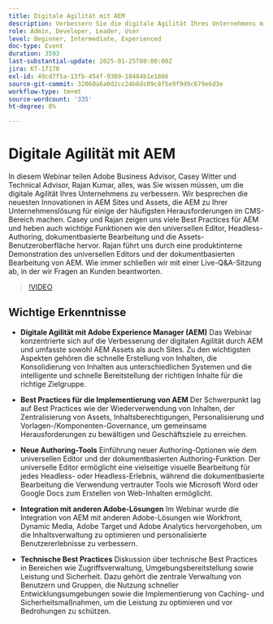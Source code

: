 ```yaml
---
title: Digitale Agilität mit AEM
description: Verbessern Sie die digitale Agilität Ihres Unternehmens mit AEM Sites- und Assets-Innovationen und Best Practices
role: Admin, Developer, Leader, User
level: Beginner, Intermediate, Experienced
doc-type: Event
duration: 3593
last-substantial-update: 2025-01-25T00:00:00Z
jira: KT-17170
exl-id: 49cd7f5a-13fb-454f-9389-18484b1e1866
source-git-commit: 32060a6a0d2cc24b8dc09c8f5e9f9d9c679e6d3e
workflow-type: tm+mt
source-wordcount: '335'
ht-degree: 0%

---
```


# Digitale Agilität mit AEM

In diesem Webinar teilen Adobe Business Advisor, Casey Witter und Technical Advisor, Rajan Kumar, alles, was Sie wissen müssen, um die digitale Agilität Ihres Unternehmens zu verbessern. Wir besprechen die neuesten Innovationen in AEM Sites und Assets, die AEM zu Ihrer Unternehmenslösung für einige der häufigsten Herausforderungen im CMS-Bereich machen. Casey und Rajan zeigen uns viele Best Practices für AEM und heben auch wichtige Funktionen wie den universellen Editor, Headless-Authoring, dokumentbasierte Bearbeitung und die Assets-Benutzeroberfläche hervor. Rajan führt uns durch eine produktinterne Demonstration des universellen Editors und der dokumentbasierten Bearbeitung von AEM. Wie immer schließen wir mit einer Live-Q&amp;A-Sitzung ab, in der wir Fragen an Kunden beantworten.

>[!VIDEO](https://video.tv.adobe.com/v/3443026/?learn=on&enablevpops)

## Wichtige Erkenntnisse

* **Digitale Agilität mit Adobe Experience Manager (AEM)** Das Webinar konzentrierte sich auf die Verbesserung der digitalen Agilität durch AEM und umfasste sowohl AEM Assets als auch Sites. Zu den wichtigsten Aspekten gehören die schnelle Erstellung von Inhalten, die Konsolidierung von Inhalten aus unterschiedlichen Systemen und die intelligente und schnelle Bereitstellung der richtigen Inhalte für die richtige Zielgruppe.

* **Best Practices für die Implementierung von AEM** Der Schwerpunkt lag auf Best Practices wie der Wiederverwendung von Inhalten, der Zentralisierung von Assets, Inhaltsberechtigungen, Personalisierung und Vorlagen-/Komponenten-Governance, um gemeinsame Herausforderungen zu bewältigen und Geschäftsziele zu erreichen.

* **Neue Authoring-Tools** Einführung neuer Authoring-Optionen wie dem universellen Editor und der dokumentbasierten Authoring-Funktion.  Der universelle Editor ermöglicht eine vielseitige visuelle Bearbeitung für jedes Headless- oder Headless-Erlebnis, während die dokumentbasierte Bearbeitung die Verwendung vertrauter Tools wie Microsoft Word oder Google Docs zum Erstellen von Web-Inhalten ermöglicht.

* **Integration mit anderen Adobe-Lösungen** Im Webinar wurde die Integration von AEM mit anderen Adobe-Lösungen wie Workfront, Dynamic Media, Adobe Target und Adobe Analytics hervorgehoben, um die Inhaltsverwaltung zu optimieren und personalisierte Benutzererlebnisse zu verbessern.

* **Technische Best Practices** Diskussion über technische Best Practices in Bereichen wie Zugriffsverwaltung, Umgebungsbereitstellung sowie Leistung und Sicherheit. Dazu gehört die zentrale Verwaltung von Benutzern und Gruppen, die Nutzung schneller Entwicklungsumgebungen sowie die Implementierung von Caching- und Sicherheitsmaßnahmen, um die Leistung zu optimieren und vor Bedrohungen zu schützen.

